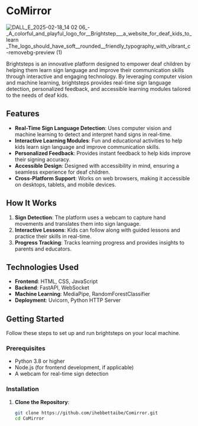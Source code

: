# CoMirror
![DALL_E_2025-02-18_14 02 06_-_A_colorful_and_playful_logo_for__Brightstep___a_website_for_deaf_kids_to_learn _The_logo_should_have_soft__rounded__friendly_typography_with_vibrant_c-removebg-preview (1)](https://github.com/user-attachments/assets/a51e4b48-e561-4478-9305-54cd48c6beca)



Brightsteps is an innovative platform designed to empower deaf children by helping them learn sign language and improve their communication skills through interactive and engaging technology. By leveraging computer vision and machine learning, brightsteps provides real-time sign language detection, personalized feedback, and accessible learning modules tailored to the needs of deaf kids.

## Features
- **Real-Time Sign Language Detection**: Uses computer vision and machine learning to detect and interpret hand signs in real-time.
- **Interactive Learning Modules**: Fun and educational activities to help kids learn sign language and improve communication skills.
- **Personalized Feedback**: Provides instant feedback to help kids improve their signing accuracy.
- **Accessible Design**: Designed with accessibility in mind, ensuring a seamless experience for deaf children.
- **Cross-Platform Support**: Works on web browsers, making it accessible on desktops, tablets, and mobile devices.

## How It Works
1. **Sign Detection**: The platform uses a webcam to capture hand movements and translates them into sign language.
2. **Interactive Lessons**: Kids can follow along with guided lessons and practice their skills in real-time.
3. **Progress Tracking**: Tracks learning progress and provides insights to parents and educators.

## Technologies Used
- **Frontend**: HTML, CSS, JavaScript
- **Backend**: FastAPI, WebSocket
- **Machine Learning**: MediaPipe, RandomForestClassifier
- **Deployment**: Uvicorn, Python HTTP Server

## Getting Started

Follow these steps to set up and run brightsteps on your local machine.

### Prerequisites
- Python 3.8 or higher
- Node.js (for frontend development, if applicable)
- A webcam for real-time sign detection

### Installation

1. **Clone the Repository**:
   ```bash
   git clone https://github.com/ihebbettaibe/Comirror.git
   cd CoMirror
